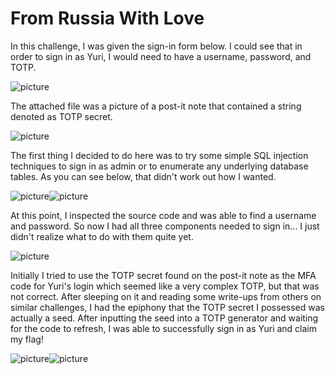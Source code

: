 # From Russia With Love

In this challenge, I was given the sign-in form below. I could see that in order to sign in as Yuri, I would need to have a username, password, and TOTP.

![picture]()

The attached file was a picture of a post-it note that contained a string denoted as TOTP secret.

![picture]()

The first thing I decided to do here was to try some simple SQL injection techniques to sign in as admin or to enumerate any underlying database tables. As you can see below, that didn't work out how I wanted.

![picture]()![picture]()

At this point, I inspected the source code and was able to find a username and password. So now I had all three components needed to sign in... I just didn't realize what to do with them quite yet.

![picture]()

Initially I tried to use the TOTP secret found on the post-it note as the MFA code for Yuri's login which seemed like a very complex TOTP, but that was not correct. After sleeping on it and reading some write-ups from others on similar challenges, I had the epiphony that the TOTP secret I possessed was actually a seed. After inputting the seed into a TOTP generator and waiting for the code to refresh, I was able to successfully sign in as Yuri and claim my flag!

![picture]()![picture]()
